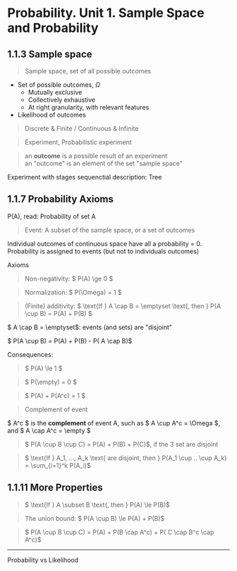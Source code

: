 # Probability. Unit 1. Sample Space and Probability

## 1.1.3 Sample space

> Sample space, set of all possible outcomes

- Set of possible outcomes, $\Omega$
    - Mutually exclusive 
    - Collectively exhaustive
    - At right granularity, with relevant features
- Likelihood of outcomes

> Discrete & Finite / Continuous & Infinite

> Experiment, Probabilistic experiment

> an **outcome** is a possible result of an experiment  
> an "outcome" is an element of the set "sample space"

Experiment with stages
sequenctial description: Tree


## 1.1.7 Probability Axioms

P(A), read: Probability of set A

> Event: A subset of the sample space, or a set of outcomes 

Individual outcomes of continuous space have all a probability = 0.  
Probability is assigned to events (but not to individuals outcomes)

Axioms

> Non-negativity: $ P(A) \ge 0 $

> Normalization: $ P(\Omega) = 1 $

> (Finite) additivity: $ \text{If } A \cap B = \emptyset \text{, then } P(A \cup B) = P(A) + P(B) $

$ A \cap B = \emptyset$: events (and sets) are "disjoint"

$ P(A \cup B) = P(A) + P(B) - P( A \cap B)$

Consequences:

> $ P(A) \le 1 $   

> $ P(\empty) = 0 $   

> $ P(A) + P(A^c) = 1 $   

> Complement of event

$ A^c $ is the **complement** of event A, such as $ A \cup A^c = \Omega $, and $ A \cap A^c = \empty $

> $ P(A \cup B \cup C) = P(A) + P(B) + P(C)$, if the 3 set are disjoint

> $ \text{If } A_1, ..., A_k \text{ are disjoint, then } P(A_1 \cup .. \cup A_k) = \sum_{i=1}^k P(A_i)$

## 1.1.11 More Properties

> $ \text{If } A \subset B \text{, then } P(A) \le P(B)$

> The union bound: $ P(A \cup B) \le P(A) + P(B)$

> $ P(A \cup B \cup C) = P(A) + P(B \cap A^c) + P( C \cap B^c \cap A^c)$

---
Probability vs Likelihood
